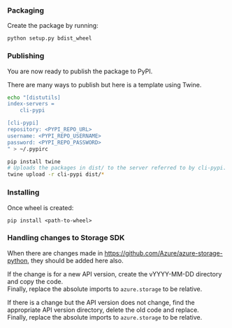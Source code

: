 ### Packaging
Create the package by running:
```
python setup.py bdist_wheel
```

### Publishing
You are now ready to publish the package to PyPI.

There are many ways to publish but here is a template using Twine.
```bash
echo "[distutils]
index-servers =
    cli-pypi

[cli-pypi]
repository: <PYPI_REPO_URL>
username: <PYPI_REPO_USERNAME>
password: <PYPI_REPO_PASSWORD>
" > ~/.pypirc

pip install twine
# Uploads the packages in dist/ to the server referred to by cli-pypi.
twine upload -r cli-pypi dist/*
```

### Installing

Once wheel is created:
```
pip install <path-to-wheel>
```

### Handling changes to Storage SDK
When there are changes made in https://github.com/Azure/azure-storage-python, they should be added here also.

If the change is for a new API version, create the vYYYY-MM-DD directory and copy the code.  
Finally, replace the absolute imports to `azure.storage` to be relative.

If there is a change but the API version does not change, find the appropriate API version directory, delete the old code and replace.  
Finally, replace the absolute imports to `azure.storage` to be relative.

